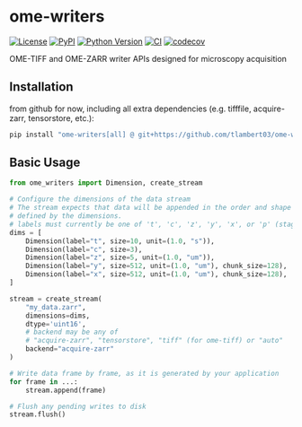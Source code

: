 # ome-writers

[![License](https://img.shields.io/pypi/l/ome-writers.svg?color=green)](https://github.com/tlambert03/ome-writers/raw/main/LICENSE)
[![PyPI](https://img.shields.io/pypi/v/ome-writers.svg?color=green)](https://pypi.org/project/ome-writers)
[![Python
Version](https://img.shields.io/pypi/pyversions/ome-writers.svg?color=green)](https://python.org)
[![CI](https://github.com/tlambert03/ome-writers/actions/workflows/ci.yml/badge.svg)](https://github.com/tlambert03/ome-writers/actions/workflows/ci.yml)
[![codecov](https://codecov.io/gh/tlambert03/ome-writers/branch/main/graph/badge.svg)](https://codecov.io/gh/tlambert03/ome-writers)

OME-TIFF and OME-ZARR writer APIs designed for microscopy acquisition

## Installation

from github for now, including all extra dependencies (e.g. tifffile,
acquire-zarr, tensorstore, etc.):

```bash
pip install "ome-writers[all] @ git+https://github.com/tlambert03/ome-writers"
```

## Basic Usage

```python
from ome_writers import Dimension, create_stream

# Configure the dimensions of the data stream
# The stream expects that data will be appended in the order and shape
# defined by the dimensions.
# labels must currently be one of 't', 'c', 'z', 'y', 'x', or 'p' (stage position).
dims = [
    Dimension(label="t", size=10, unit=(1.0, "s")),
    Dimension(label="c", size=3),
    Dimension(label="z", size=5, unit=(1.0, "um")),
    Dimension(label="y", size=512, unit=(1.0, "um"), chunk_size=128),
    Dimension(label="x", size=512, unit=(1.0, "um"), chunk_size=128),
]

stream = create_stream(
    "my_data.zarr",
    dimensions=dims,
    dtype='uint16',
    # backend may be any of
    # "acquire-zarr", "tensorstore", "tiff" (for ome-tiff) or "auto"
    backend="acquire-zarr"  
)

# Write data frame by frame, as it is generated by your application
for frame in ...:
    stream.append(frame)

# Flush any pending writes to disk
stream.flush()
```
